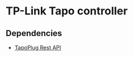 # TP-Link Tapo controller

## Dependencies
- [TapoPlug Rest API](https://gitlab.com/0xSamy/TapoPlug-Rest-API)

